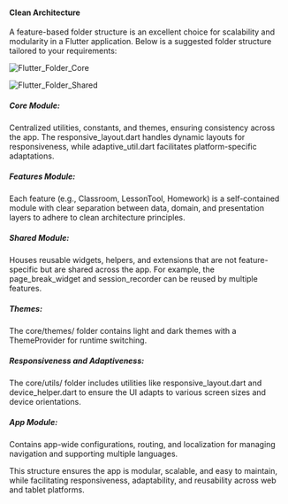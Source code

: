 
#### Clean Architecture

A feature-based folder structure is an excellent choice for scalability and modularity in a Flutter application. Below is a suggested folder structure tailored to your requirements:

![Flutter_Folder_Core](https://github.com/user-attachments/assets/61a65fa7-9a31-4dde-97c2-0f999b7cf0e9)




![Flutter_Folder_Shared](https://github.com/user-attachments/assets/90cdde22-9f5e-46fb-a93e-7cbd510ddeef)



##### Core Module:

Centralized utilities, constants, and themes, ensuring consistency across the app. The responsive_layout.dart handles dynamic layouts for responsiveness, while adaptive_util.dart facilitates platform-specific adaptations.

##### Features Module:

Each feature (e.g., Classroom, LessonTool, Homework) is a self-contained module with clear separation between data, domain, and presentation layers to adhere to clean architecture principles.

##### Shared Module:

Houses reusable widgets, helpers, and extensions that are not feature-specific but are shared across the app. For example, the page_break_widget and session_recorder can be reused by multiple features.

##### Themes:

The core/themes/ folder contains light and dark themes with a ThemeProvider for runtime switching.

##### Responsiveness and Adaptiveness:

The core/utils/ folder includes utilities like responsive_layout.dart and device_helper.dart to ensure the UI adapts to various screen sizes and device orientations.

##### App Module:

Contains app-wide configurations, routing, and localization for managing navigation and supporting multiple languages.

This structure ensures the app is modular, scalable, and easy to maintain, while facilitating responsiveness, adaptability, and reusability across web and tablet platforms.
